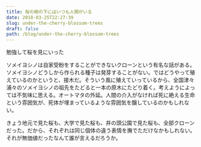```yaml
---
title: 桜の樹の下にはいつも人間がいる
date: 2018-03-25T22:27:39
slug: under-the-cherry-blossom-trees
draft: false
path: /blog/under-the-cherry-blossom-trees
---
```



勉強して桜を見にいった

ソメイヨシノは自家受粉をすることができないクローンという有名な話がある。ソメイヨシノどうしから作られる種子は発芽することがない。ではどうやって殖えているのかというと、接木だ。そういう風に殖えていっているから、全国津々浦々のソメイヨシノの祖先をたどると一本の原木にたどり着く。考えようによっては不気味に思える。オートマタの外延。人間の介入がなければ死に絶える生命という雰囲気が、死体が埋まっているような雰囲気を醸しているのかもしれない。

きょう地元で見た桜も、大学で見た桜も、井の頭公園で見た桜も、全部クローンだった。だから、それぞれは同じ個体の違う表情を撫でただけなかもしれない。それが無価値だったなんて誰が言えるだろうか。
